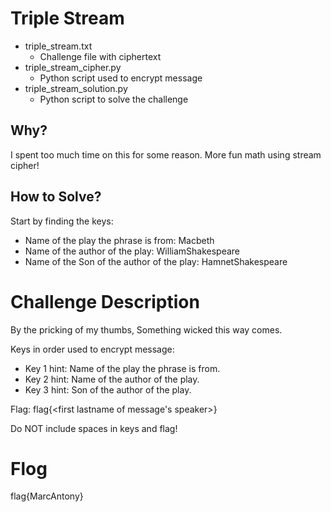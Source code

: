 # Triple Stream
- triple_stream.txt
  - Challenge file with ciphertext
- triple_stream_cipher.py
  - Python script used to encrypt message
- triple_stream_solution.py
  - Python script to solve the challenge

## Why?
I spent too much time on this for some reason.
More fun math using stream cipher!

## How to Solve?
Start by finding the keys:
- Name of the play the phrase is from: Macbeth
- Name of the author of the play: WilliamShakespeare
- Name of the Son of the author of the play: HamnetShakespeare

# Challenge Description
By the pricking of my thumbs, Something wicked this way comes.

Keys in order used to encrypt message:
- Key 1 hint: Name of the play the phrase is from.
- Key 2 hint: Name of the author of the play.
- Key 3 hint: Son of the author of the play.

Flag: flag{<first lastname of message's speaker>}

Do NOT include spaces in keys and flag!

# Flog
flag{MarcAntony}
